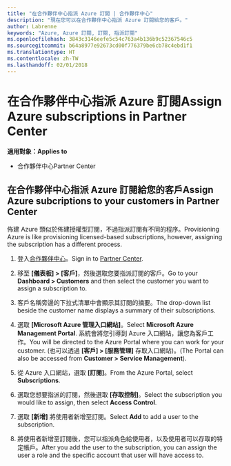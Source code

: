 ```yaml
---
title: "在合作夥伴中心指派 Azure 訂閱 | 合作夥伴中心"
description: "現在您可以在合作夥伴中心指派 Azure 訂閱給您的客戶。"
author: Labrenne
keywords: "Azure, Azure 訂閱, 訂閱, 指派訂閱"
ms.openlocfilehash: 3843c3146eefe5c54c763a4b136b9c52367546c5
ms.sourcegitcommit: b64a8977e92673cd00f776379be6cb78c4ebd1f1
ms.translationtype: HT
ms.contentlocale: zh-TW
ms.lasthandoff: 02/01/2018
---
```

# <a name="assign-azure-subscriptions-in-partner-center"></a><span data-ttu-id="59730-104">在合作夥伴中心指派 Azure 訂閱</span><span class="sxs-lookup"><span data-stu-id="59730-104">Assign Azure subscriptions in Partner Center</span></span>

**<span data-ttu-id="59730-105">適用對象：</span><span class="sxs-lookup"><span data-stu-id="59730-105">Applies to</span></span>**

-  <span data-ttu-id="59730-106">合作夥伴中心</span><span class="sxs-lookup"><span data-stu-id="59730-106">Partner Center</span></span>
 
## <a name="assign-azure-subcriptions-to-your-customers-in-partner-center"></a><span data-ttu-id="59730-107">在合作夥伴中心指派 Azure 訂閱給您的客戶</span><span class="sxs-lookup"><span data-stu-id="59730-107">Assign Azure subcriptions to your customers in Partner Center</span></span>

<span data-ttu-id="59730-108">佈建 Azure 類似於佈建授權型訂閱，不過指派訂閱有不同的程序。</span><span class="sxs-lookup"><span data-stu-id="59730-108">Provisioning Azure is like provisioning licensed-based subscriptions, however, assigning the subscription has a different process.</span></span>
 
1. <span data-ttu-id="59730-109">登入[合作夥伴中心](https://na01.safelinks.protection.outlook.com/?url=https%3A%2F%2Fpartnercenter.microsoft.com%2F&data=02%7C01%7Cv-keimag%40microsoft.com%7C6f107d2337fa483b078e08d4efba2d13%7C72f988bf86f141af91ab2d7cd011db47%7C1%7C0%7C636397030307982666&sdata=jViWaoT04hVO10MpiduZoNV95Iv%2B4RX3wpVd028RHSU%3D&reserved=0)。</span><span class="sxs-lookup"><span data-stu-id="59730-109">Sign in to [Partner Center](https://na01.safelinks.protection.outlook.com/?url=https%3A%2F%2Fpartnercenter.microsoft.com%2F&data=02%7C01%7Cv-keimag%40microsoft.com%7C6f107d2337fa483b078e08d4efba2d13%7C72f988bf86f141af91ab2d7cd011db47%7C1%7C0%7C636397030307982666&sdata=jViWaoT04hVO10MpiduZoNV95Iv%2B4RX3wpVd028RHSU%3D&reserved=0).</span></span>

2. <span data-ttu-id="59730-110">移至 **\[儀表板\] > \[客戶\]**，然後選取您要指派訂閱的客戶。</span><span class="sxs-lookup"><span data-stu-id="59730-110">Go to your **Dashboard > Customers** and then select the customer you want to assign a subscription to.</span></span>

3. <span data-ttu-id="59730-111">客戶名稱旁邊的下拉式清單中會顯示其訂閱的摘要。</span><span class="sxs-lookup"><span data-stu-id="59730-111">The drop-down list beside the customer name displays a summary of their subscriptions.</span></span>

4. <span data-ttu-id="59730-112">選取 **\[Microsoft Azure 管理入口網站\]**。</span><span class="sxs-lookup"><span data-stu-id="59730-112">Select **Microsoft Azure Management Portal**.</span></span> <span data-ttu-id="59730-113">系統會將您引導到 Azure 入口網站，讓您為客戶工作。</span><span class="sxs-lookup"><span data-stu-id="59730-113">You will be directed to the Azure Portal where you can work for your customer.</span></span> <span data-ttu-id="59730-114">(也可以透過 **\[客戶\] > \[服務管理\]** 存取入口網站)。</span><span class="sxs-lookup"><span data-stu-id="59730-114">(The Portal can also be accessed from **Customer > Service Management**).</span></span>

5. <span data-ttu-id="59730-115">從 Azure 入口網站，選取 **\[訂閱\]**。</span><span class="sxs-lookup"><span data-stu-id="59730-115">From the Azure Portal, select **Subscriptions**.</span></span>

6. <span data-ttu-id="59730-116">選取您想要指派的訂閱，然後選取 **\[存取控制\]**。</span><span class="sxs-lookup"><span data-stu-id="59730-116">Select the subscription you would like to assign, then select **Access Control**.</span></span>

7. <span data-ttu-id="59730-117">選取 **\[新增\]** 將使用者新增至訂閱。</span><span class="sxs-lookup"><span data-stu-id="59730-117">Select **Add** to add a user to the subscription.</span></span> 

8. <span data-ttu-id="59730-118">將使用者新增至訂閱後，您可以指派角色給使用者，以及使用者可以存取的特定帳戶。</span><span class="sxs-lookup"><span data-stu-id="59730-118">After you add the user to the subscription, you can assign the user a role and the specific account that user will have access to.</span></span> 


